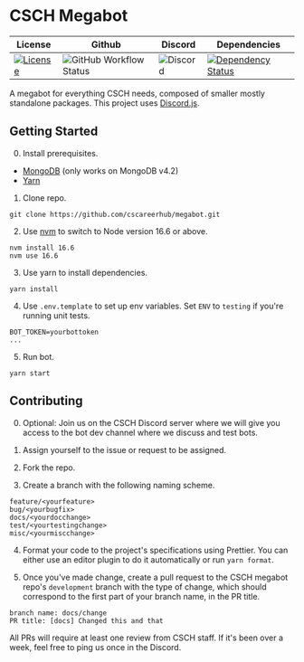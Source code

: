 # CSCH Megabot

| License                                                                             | Github                                                                                                                           | Discord                                                       | Dependencies                                                                                                   |
| ----------------------------------------------------------------------------------- | -------------------------------------------------------------------------------------------------------------------------------- | ------------------------------------------------------------- | -------------------------------------------------------------------------------------------------------------- |
| [![License](https://img.shields.io/github/license/cscareerhub/megabot)](LICENSE.md) | ![GitHub Workflow Status](https://img.shields.io/github/workflow/status/cscareerhub/megabot/Ubuntu%20Latest%20Lint%20and%20Test) | ![Discord](https://img.shields.io/discord/334891772696330241) | [![Dependency Status](https://david-dm.org/cscareerhub/megabot.svg)](https://david-dm.org/cscareerhub/megabot) |

A megabot for everything CSCH needs, composed of smaller mostly standalone packages. This project uses [Discord.js](https://discord.js.org/#/).

## Getting Started

0. Install prerequisites.

- [MongoDB](https://docs.mongodb.com/manual/administration/install-community/) (only works on MongoDB v4.2)
- [Yarn](https://classic.yarnpkg.com/en/docs/install/)

1. Clone repo.

```
git clone https://github.com/cscareerhub/megabot.git
```

2. Use [nvm](https://github.com/nvm-sh/nvm) to switch to Node version 16.6 or above.

```
nvm install 16.6
nvm use 16.6
```

3. Use yarn to install dependencies.

```
yarn install
```

4. Use `.env.template` to set up env variables. Set `ENV` to `testing` if you're running unit tests.

```
BOT_TOKEN=yourbottoken
...
```

5. Run bot.

```
yarn start
```

## Contributing

0. Optional: Join us on the CSCH Discord server where we will give you access to the bot dev channel where we discuss and test bots.

1. Assign yourself to the issue or request to be assigned.

2. Fork the repo.

3. Create a branch with the following naming scheme.

```
feature/<yourfeature>
bug/<yourbugfix>
docs/<yourdocchange>
test/<yourtestingchange>
misc/<yourmiscchange>
```

4. Format your code to the project's specifications using Prettier. You can either use an editor plugin to do it automatically or run `yarn format`.

5. Once you've made change, create a pull request to the CSCH megabot repo's `development` branch with the type of change, which should correspond to the first part of your branch name, in the PR title.

```
branch name: docs/change
PR title: [docs] Changed this and that
```

All PRs will require at least one review from CSCH staff. If it's been over a week, feel free to ping us once in the Discord.
